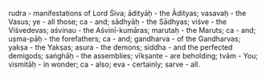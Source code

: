 rudra - manifestations of Lord Śiva; ādityāḥ - the Ādityas; vasavaḥ - the Vasus; ye - all those; ca - and; sādhyāḥ - the Sādhyas; viśve - the Viśvedevas; aśvinau - the Aśvinī-kumāras; marutaḥ - the Maruts; ca - and; uṣma-pāḥ - the forefathers; ca - and; gandharva - of the Gandharvas; yakṣa - the Yakṣas; asura - the demons; siddha - and the perfected demigods; saṅghāḥ - the assemblies; vīkṣante - are beholding; tvām - You; vismitāḥ - in wonder; ca - also; eva - certainly; sarve - all.